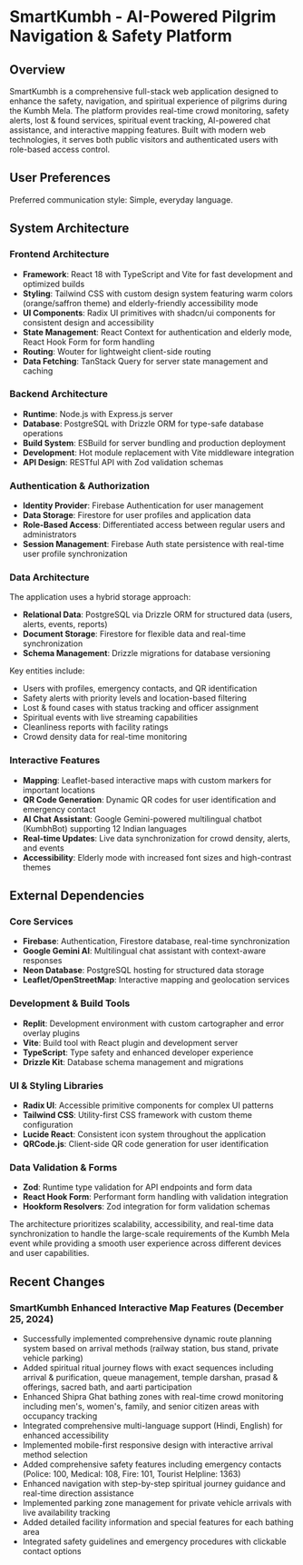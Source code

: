 # SmartKumbh - AI-Powered Pilgrim Navigation & Safety Platform

## Overview

SmartKumbh is a comprehensive full-stack web application designed to enhance the safety, navigation, and spiritual experience of pilgrims during the Kumbh Mela. The platform provides real-time crowd monitoring, safety alerts, lost & found services, spiritual event tracking, AI-powered chat assistance, and interactive mapping features. Built with modern web technologies, it serves both public visitors and authenticated users with role-based access control.

## User Preferences

Preferred communication style: Simple, everyday language.

## System Architecture

### Frontend Architecture
- **Framework**: React 18 with TypeScript and Vite for fast development and optimized builds
- **Styling**: Tailwind CSS with custom design system featuring warm colors (orange/saffron theme) and elderly-friendly accessibility mode
- **UI Components**: Radix UI primitives with shadcn/ui components for consistent design and accessibility
- **State Management**: React Context for authentication and elderly mode, React Hook Form for form handling
- **Routing**: Wouter for lightweight client-side routing
- **Data Fetching**: TanStack Query for server state management and caching

### Backend Architecture
- **Runtime**: Node.js with Express.js server
- **Database**: PostgreSQL with Drizzle ORM for type-safe database operations
- **Build System**: ESBuild for server bundling and production deployment
- **Development**: Hot module replacement with Vite middleware integration
- **API Design**: RESTful API with Zod validation schemas

### Authentication & Authorization
- **Identity Provider**: Firebase Authentication for user management
- **Data Storage**: Firestore for user profiles and application data
- **Role-Based Access**: Differentiated access between regular users and administrators
- **Session Management**: Firebase Auth state persistence with real-time user profile synchronization

### Data Architecture
The application uses a hybrid storage approach:
- **Relational Data**: PostgreSQL via Drizzle ORM for structured data (users, alerts, events, reports)
- **Document Storage**: Firestore for flexible data and real-time synchronization
- **Schema Management**: Drizzle migrations for database versioning

Key entities include:
- Users with profiles, emergency contacts, and QR identification
- Safety alerts with priority levels and location-based filtering
- Lost & found cases with status tracking and officer assignment
- Spiritual events with live streaming capabilities
- Cleanliness reports with facility ratings
- Crowd density data for real-time monitoring

### Interactive Features
- **Mapping**: Leaflet-based interactive maps with custom markers for important locations
- **QR Code Generation**: Dynamic QR codes for user identification and emergency contact
- **AI Chat Assistant**: Google Gemini-powered multilingual chatbot (KumbhBot) supporting 12 Indian languages
- **Real-time Updates**: Live data synchronization for crowd density, alerts, and events
- **Accessibility**: Elderly mode with increased font sizes and high-contrast themes

## External Dependencies

### Core Services
- **Firebase**: Authentication, Firestore database, real-time synchronization
- **Google Gemini AI**: Multilingual chat assistant with context-aware responses
- **Neon Database**: PostgreSQL hosting for structured data storage
- **Leaflet/OpenStreetMap**: Interactive mapping and geolocation services

### Development & Build Tools
- **Replit**: Development environment with custom cartographer and error overlay plugins
- **Vite**: Build tool with React plugin and development server
- **TypeScript**: Type safety and enhanced developer experience
- **Drizzle Kit**: Database schema management and migrations

### UI & Styling Libraries
- **Radix UI**: Accessible primitive components for complex UI patterns
- **Tailwind CSS**: Utility-first CSS framework with custom theme configuration
- **Lucide React**: Consistent icon system throughout the application
- **QRCode.js**: Client-side QR code generation for user identification

### Data Validation & Forms
- **Zod**: Runtime type validation for API endpoints and form data
- **React Hook Form**: Performant form handling with validation integration
- **Hookform Resolvers**: Zod integration for form validation schemas

The architecture prioritizes scalability, accessibility, and real-time data synchronization to handle the large-scale requirements of the Kumbh Mela event while providing a smooth user experience across different devices and user capabilities.

## Recent Changes

### SmartKumbh Enhanced Interactive Map Features (December 25, 2024)
- Successfully implemented comprehensive dynamic route planning system based on arrival methods (railway station, bus stand, private vehicle parking)
- Added spiritual ritual journey flows with exact sequences including arrival & purification, queue management, temple darshan, prasad & offerings, sacred bath, and aarti participation
- Enhanced Shipra Ghat bathing zones with real-time crowd monitoring including men's, women's, family, and senior citizen areas with occupancy tracking
- Integrated comprehensive multi-language support (Hindi, English) for enhanced accessibility
- Implemented mobile-first responsive design with interactive arrival method selection
- Added comprehensive safety features including emergency contacts (Police: 100, Medical: 108, Fire: 101, Tourist Helpline: 1363)
- Enhanced navigation with step-by-step spiritual journey guidance and real-time direction assistance
- Implemented parking zone management for private vehicle arrivals with live availability tracking
- Added detailed facility information and special features for each bathing area
- Integrated safety guidelines and emergency procedures with clickable contact options
